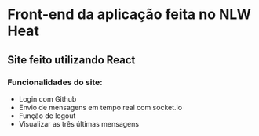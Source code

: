 # Front-end da aplicação feita no NLW Heat
## Site feito utilizando React

### Funcionalidades do site:
- Login com Github
- Envio de mensagens em tempo real com socket.io
- Função de logout
- Visualizar as três últimas mensagens
